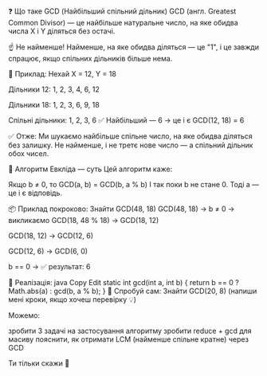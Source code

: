 ❓ Що таке GCD (Найбільший спільний дільник)
GCD (англ. Greatest Common Divisor) — це найбільше натуральне число, на яке обидва числа X і Y діляться без остачі.

☝️ Не найменше!
Найменше, на яке обидва діляться — це "1", і це завжди спрацює, якщо спільних дільників більше нема.

📘 Приклад:
Нехай X = 12, Y = 18

Дільники 12: 1, 2, 3, 4, 6, 12

Дільники 18: 1, 2, 3, 6, 9, 18

Спільні дільники: 1, 2, 3, 6
✅ Найбільший — 6 → це і є GCD(12, 18) = 6

✅ Отже:
Ми шукаємо найбільше спільне число, на яке обидва діляться без залишку.
Не найменше, і не третє нове число — а спільний дільник обох чисел.

🧠 Алгоритм Евкліда — суть
Цей алгоритм каже:

Якщо b ≠ 0, то GCD(a, b) = GCD(b, a % b)
І так поки b не стане 0.
Тоді a — це і є відповідь.

📦 Приклад покроково:
Знайти GCD(48, 18)
GCD(48, 18)
→ b ≠ 0 → викликаємо GCD(18, 48 % 18)
→ GCD(18, 12)

GCD(18, 12)
→ GCD(12, 6)

GCD(12, 6)
→ GCD(6, 0)

b == 0 → ✅ результат: 6

🔧 Реалізація:
java
Copy
Edit
static int gcd(int a, int b) {
return b == 0 ? Math.abs(a) : gcd(b, a % b);
}
🧪 Спробуй сам:
Знайти GCD(20, 8)
(напиши мені кроки, якщо хочеш перевірку 💡)

Можемо:

зробити 3 задачі на застосування алгоритму
зробити reduce + gcd для масиву
пояснити, як отримати LCM (найменше спільне кратне) через GCD

Ти тільки скажи 🔧